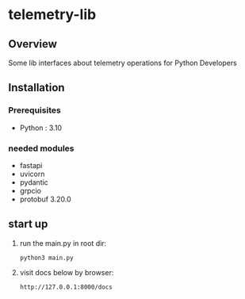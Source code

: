 # **telemetry-lib**

## **Overview**
Some lib interfaces about telemetry operations for Python Developers

## **Installation**
### **Prerequisites**

- Python : 3.10
   
### **needed modules**
- fastapi
- uvicorn
- pydantic
- grpcio
- protobuf 3.20.0

## **start up**

1. run the main.py in root dir:
   ```
   python3 main.py 
   ```
2. visit docs below by browser:   
   ```
   http://127.0.0.1:8000/docs
   ```